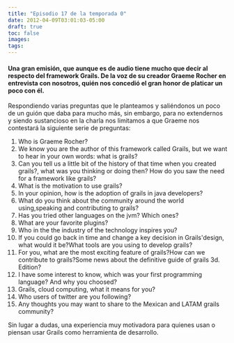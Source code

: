```yaml
---
title: "Episodio 17 de la temporada 0"
date: 2012-04-09T03:01:03-05:00
draft: true
toc: false
images:
tags:
---
```


<h4>Una gran emisión, que aunque es de audio tiene mucho que decir al respecto del framework Grails. De la voz de su creador Graeme Rocher en entrevista con nosotros, quién nos concedió el gran honor de platicar un poco con él.</h4>

Respondiendo varias preguntas que le planteamos y saliéndonos un poco de un guión que daba para mucho más, sin embargo, para no extendernos y siendo sustancioso en la charla nos limitamos a que Graeme nos contestará la siguiente serie de preguntas:

1. Who is Graeme Rocher?
2. We know you are the author of this framework called Grails, but we want to hear in your own words: what is grails?
3. Can you tell us a little bit of the history of that time when you created grails?, what was you thinking or doing then? How do you saw the need for a framework like grails?
4. What is the motivation to use grails?
5. In your opinion, how is the adoption of grails in java developers?
6. What do you think about the community around the world using,speaking and contributing to grails?
7. Has you tried other languages on the jvm? Which ones?
8. What are your favorite plugins?
9. Who in the the industry of the technology inspires you?
10. If you could go back in time and change a key decision in Grails'design, what would it be?What tools are you using to develop grails?
11. For you, what are the most exciting feature of grails?How can we contribute to grails?Some news about the definitive guide of grails 3d. Edition?
12. I have some interest to know, which was your first programming language? And why you choosed?
13. Grails, cloud computing, what it means for you?
14. Who users of twitter are you following?
15. Any thoughts you may want to share to the Mexican and LATAM grails community?

Sin lugar a dudas, una experiencia muy motivadora para quienes usan o piensan usar Grails como herramienta de desarrollo.
